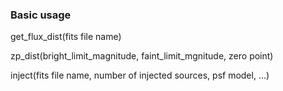 ### Basic usage

get_flux_dist(fits file name) 

zp_dist(bright_limit_magnitude, faint_limit_mgnitude, zero point)

inject(fits file name, number of injected sources, psf model, ...)
